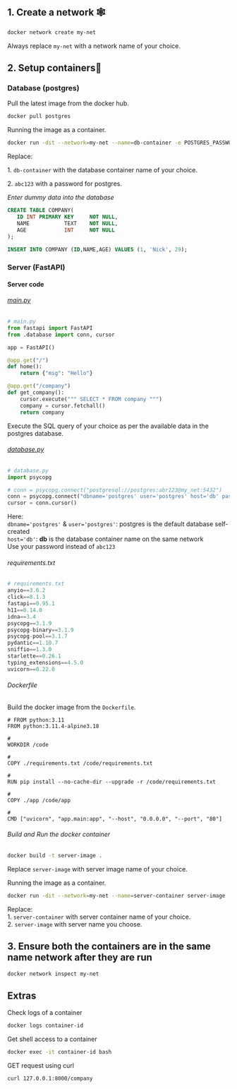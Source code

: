 ## 1\. Create a network 🕸️

```bash
docker network create my-net
```

Always replace `my-net` with a network name of your choice.

## 2\. Setup containers🚀

### Database (postgres)

Pull the latest image from the docker hub.

```bash
docker pull postgres
```

Running the image as a container.

```bash
docker run -dit --network=my-net --name=db-container -e POSTGRES_PASSWORD=abc123 postgres
```

Replace:

1\. `db-container` with the database container name of your choice.

2\. `abc123` with a password for postgres.

*Enter dummy data into the database*

```sql
CREATE TABLE COMPANY(
   ID INT PRIMARY KEY     NOT NULL,
   NAME           TEXT    NOT NULL,
   AGE            INT     NOT NULL
);
```

```sql
INSERT INTO COMPANY (ID,NAME,AGE) VALUES (1, 'Nick', 29);
```

### Server (FastAPI)

#### Server code

###### [main.py](http://main.py)

```python
# main.py
from fastapi import FastAPI
from .database import conn, cursor

app = FastAPI()

@app.get("/")
def home():
    return {"msg": "Hello"}

@app.get("/company")
def get_company():
    cursor.execute(""" SELECT * FROM company """)
    company = cursor.fetchall()
    return company
```

Execute the SQL query of your choice as per the available data in the postgres database.

###### [database.py](http://database.py)

```python
# database.py
import psycopg

# conn = psycopg.connect("postgresql://postgres:abr123@my_net:5432")
conn = psycopg.connect("dbname='postgres' user='postgres' host='db' password='abc123'")
cursor = conn.cursor()
```

Here:  
`dbname='postgres'` & `user='postgres'`: postgres is the default database self-created  
`host='db'`: **db** is the database container name on the same network  
Use your password instead of `abc123`

###### requirements.txt

```python
# requirements.txt
anyio==3.6.2
click==8.1.3
fastapi==0.95.1
h11==0.14.0
idna==3.4
psycopg==3.1.9
psycopg-binary==3.1.9
psycopg-pool==3.1.7
pydantic==1.10.7
sniffio==1.3.0
starlette==0.26.1
typing_extensions==4.5.0
uvicorn==0.22.0
```

###### Dockerfile

Build the docker image from the `Dockerfile`.

```docker
# FROM python:3.11
FROM python:3.11.4-alpine3.18

# 
WORKDIR /code

# 
COPY ./requirements.txt /code/requirements.txt

# 
RUN pip install --no-cache-dir --upgrade -r /code/requirements.txt

# 
COPY ./app /code/app

# 
CMD ["uvicorn", "app.main:app", "--host", "0.0.0.0", "--port", "80"]
```

###### Build and Run the docker container

```bash
docker build -t server-image .
```

Replace `server-image` with server image name of your choice.

Running the image as a container.

```bash
docker run -dit --network=my-net --name=server-container server-image
```

Replace:  
1\. `server-container` with server container name of your choice.  
2\. `server-image` with server name you choose.

## 3\. Ensure both the containers are in the same name network after they are run

```bash
docker network inspect my-net
```

## Extras

Check logs of a container

```bash
docker logs container-id
```

Get shell access to a container

```bash
docker exec -it container-id bash
```

GET request using curl

```bash
curl 127.0.0.1:8000/company
```
